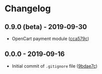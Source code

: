 # Changelog

## 0.9.0 (beta) - 2019‑09-30
* OpenCart payment module ([cca579c](https://github.com/payout-one/payout_opencart2/commit/cca579c918c1e554d0719b7d1d622ea41e962e4c))

## 0.0.0 - 2019‑09-16
* Initial commit of `.gitignore` file ([9bdae7c](https://github.com/payout-one/payout_opencart2/commit/9bdae7c93a88a0f3b6a6ec2fa640c9d794bd302c))